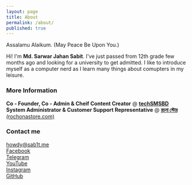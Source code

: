 ```yaml
---
layout: page
title: About
permalink: /about/
published: true
---
```

Assalamu Alaikum. (May Peace Be Upon You.)

Hi! I'm **Md. Sarwar Jahan Sabit**. I've just passed from 12th grade few months ago and looking for a university to get admitted. I like to introduce myself as a computer nerd as I learn many things about comupters in my leisure.

### More Information

**Co - Founder, Co - Admin & Cheif Content Creator** @ [**techSMSBD**](https://www.techsmsbd.com "techSMSBD বাংলা")<br>
**System Administrator & Customer Support Representative** @ [**রচনা স্টোর** (rochonastore.com)](https://www.rochonastore.com "রচনা স্টোর")

### Contact me

<i class="fa fa-envelope" aria-hidden="true"></i> [howdy@sab1t.me](mailto:howdy@sab1t.me)<br>
<i class="fa fa-facebook" aria-hidden="true"></i> [Facebook](https://facebook.com/mdsarwarjahan.sabit "Facebook")<br>
<i class="fa fa-telegram" aria-hidden="true"></i> [Telegram](https://t.me/md_sarwar_jahan_sabit)<br>
<i class="fa fa-youtube" aria-hidden="true"></i> [YouTube](https://www.youtube.com/channel/UCcrrD10IoIc_g6uT5ri0b5w)<br>
<i class="fa fa-instagram" aria-hidden="true"></i> [Instagram](https://instagram.com/md.sarwarjahan.sabit)<br>
<i class="fa fa-github" aria-hidden="true"></i> [GitHub](https://github.com/MS-Jahan)
